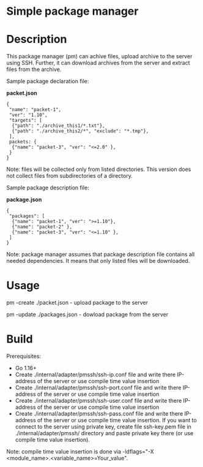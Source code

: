 <h1>Simple package manager</h1>

# Description
This package manager (pm) can achive files, upload archive to the server using SSH.
Further, it can download archives from the server and extract files from the archive.

Sample package declaration file:

<b>packet.json</b>
```
{
 "name": "packet-1",
 "ver": "1.10",
 "targets": [
  {"path": "./archive_this1/*.txt"},
  {"path": "./archive_this2/*", "exclude": "*.tmp"},
 ],
 packets: {
  {"name": "packet-3", "ver": "<=2.0" },
 }
}
```
Note: files will be collected only from listed directories.
This version does not collect files from subdirectories of a directory.

Sample package description file:

<b>package.json</b>
```
{
 "packages": [
  {"name": "packet-1", "ver": ">=1.10"},
  {"name": "packet-2" },
  {"name": "packet-3", "ver": "<=1.10" },
 ]
}
```
Note: package manager assumes that package description file contains all needed dependencies.
It means that only listed files will be downloaded.

# Usage
pm -create ./packet.json - upload package to the server

pm -update ./packages.json - dowload package from the server

# Build
Prerequisites:
- Go 1.16+
- Create ./internal/adapter/pmssh/ssh-ip.conf file 
    and write there IP-address of the server or use compile time value insertion
- Create ./internal/adapter/pmssh/ssh-port.conf file 
    and write there IP-address of the server or use compile time value insertion
- Create ./internal/adapter/pmssh/ssh-user.conf file 
    and write there IP-address of the server or use compile time value insertion
- Create ./internal/adapter/pmssh/ssh-pass.conf file 
    and write there IP-address of the server or use compile time value insertion.
    If you want to connect to the server using private key, create file ssh-key.pem
    file in ./internal/adapter/pmssh/ directory and paste private key there (or use compile time value insertion).

Note: compile time value insertion is done via -ldflags="-X <module_name>.<variable_name>=Your_value".
